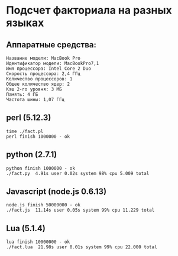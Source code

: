 Подсчет факториала на разных языках
===================================

Аппаратные средства:
--------------------

    Название модели: MacBook Pro
    Идентификатор модели: MacBookPro7,1
    Имя процессора: Intel Core 2 Duo
    Скорость процессора: 2,4 ГГц
    Количество процессоров: 1
    Общее количество ядер: 2
    Кэш 2-го уровня: 3 МБ
    Память: 4 ГБ
    Частота шины: 1,07 ГГц

perl (5.12.3)
--------------

    time ./fact.pl
    perl finish 1000000 - ok

python (2.7.1)
--------------

    python finish 1000000 - ok
    ./fact.py  4.91s user 0.02s system 98% cpu 5.009 total

Javascript (node.js 0.6.13)
---------------------------

    node.js finish 50000000 - ok
    ./fact.js  11.14s user 0.05s system 99% cpu 11.229 total

Lua (5.1.4)
-----------

    lua finish 10000000 - ok
    ./fact.lua  21.98s user 0.01s system 99% cpu 22.000 total

